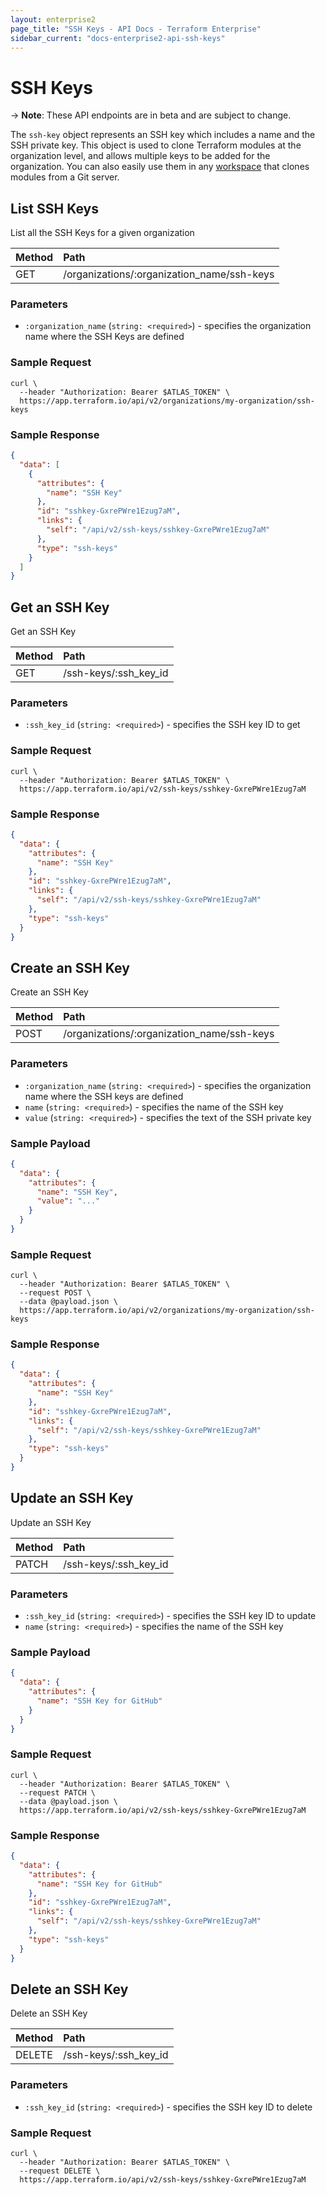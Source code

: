 ```yaml
---
layout: enterprise2
page_title: "SSH Keys - API Docs - Terraform Enterprise"
sidebar_current: "docs-enterprise2-api-ssh-keys"
---
```


# SSH Keys

-> **Note**: These API endpoints are in beta and are subject to change.

The `ssh-key` object represents an SSH key which includes a name and the SSH private key. This object is used to clone Terraform modules at the organization level, and allows multiple keys to be added for the organization. You can also easily use them in any [workspace](./workspaces.html#assign-an-ssh-key-to-a-workspace) that clones modules from a Git server.

## List SSH Keys

List all the SSH Keys for a given organization

| Method | Path           |
| :----- | :------------- |
| GET | /organizations/:organization_name/ssh-keys |

### Parameters

- `:organization_name` (`string: <required>`) - specifies the organization name where the SSH Keys are defined

### Sample Request

```shell
curl \
  --header "Authorization: Bearer $ATLAS_TOKEN" \
  https://app.terraform.io/api/v2/organizations/my-organization/ssh-keys
```

### Sample Response

```json
{
  "data": [
    {
      "attributes": {
        "name": "SSH Key"
      },
      "id": "sshkey-GxrePWre1Ezug7aM",
      "links": {
        "self": "/api/v2/ssh-keys/sshkey-GxrePWre1Ezug7aM"
      },
      "type": "ssh-keys"
    }
  ]
}
```


## Get an SSH Key

Get an SSH Key

| Method | Path           |
| :----- | :------------- |
| GET | /ssh-keys/:ssh_key_id |

### Parameters

- `:ssh_key_id` (`string: <required>`) - specifies the SSH key ID to get

### Sample Request

```shell
curl \
  --header "Authorization: Bearer $ATLAS_TOKEN" \
  https://app.terraform.io/api/v2/ssh-keys/sshkey-GxrePWre1Ezug7aM
```

### Sample Response

```json
{
  "data": {
    "attributes": {
      "name": "SSH Key"
    },
    "id": "sshkey-GxrePWre1Ezug7aM",
    "links": {
      "self": "/api/v2/ssh-keys/sshkey-GxrePWre1Ezug7aM"
    },
    "type": "ssh-keys"
  }
}
```

## Create an SSH Key

Create an SSH Key

| Method | Path           |
| :----- | :------------- |
| POST | /organizations/:organization_name/ssh-keys |

### Parameters

- `:organization_name` (`string: <required>`) - specifies the organization name where the SSH keys are defined
- `name` (`string: <required>`) - specifies the name of the SSH key
- `value` (`string: <required>`) - specifies the text of the SSH private key

### Sample Payload

```json
{
  "data": {
    "attributes": {
      "name": "SSH Key",
      "value": "..."
    }
  }
}
```

### Sample Request

```shell
curl \
  --header "Authorization: Bearer $ATLAS_TOKEN" \
  --request POST \
  --data @payload.json \
  https://app.terraform.io/api/v2/organizations/my-organization/ssh-keys
```

### Sample Response

```json
{
  "data": {
    "attributes": {
      "name": "SSH Key"
    },
    "id": "sshkey-GxrePWre1Ezug7aM",
    "links": {
      "self": "/api/v2/ssh-keys/sshkey-GxrePWre1Ezug7aM"
    },
    "type": "ssh-keys"
  }
}
```


## Update an SSH Key

Update an SSH Key

| Method | Path           |
| :----- | :------------- |
| PATCH | /ssh-keys/:ssh_key_id |

### Parameters

- `:ssh_key_id` (`string: <required>`) - specifies the SSH key ID to update
- `name` (`string: <required>`) - specifies the name of the SSH key

### Sample Payload

```json
{
  "data": {
    "attributes": {
      "name": "SSH Key for GitHub"
    }
  }
}
```

### Sample Request

```shell
curl \
  --header "Authorization: Bearer $ATLAS_TOKEN" \
  --request PATCH \
  --data @payload.json \
  https://app.terraform.io/api/v2/ssh-keys/sshkey-GxrePWre1Ezug7aM
```

### Sample Response

```json
{
  "data": {
    "attributes": {
      "name": "SSH Key for GitHub"
    },
    "id": "sshkey-GxrePWre1Ezug7aM",
    "links": {
      "self": "/api/v2/ssh-keys/sshkey-GxrePWre1Ezug7aM"
    },
    "type": "ssh-keys"
  }
}
```


## Delete an SSH Key

Delete an SSH Key

| Method | Path           |
| :----- | :------------- |
| DELETE | /ssh-keys/:ssh_key_id |

### Parameters

- `:ssh_key_id` (`string: <required>`) - specifies the SSH key ID to delete

### Sample Request

```shell
curl \
  --header "Authorization: Bearer $ATLAS_TOKEN" \
  --request DELETE \
  https://app.terraform.io/api/v2/ssh-keys/sshkey-GxrePWre1Ezug7aM
```
